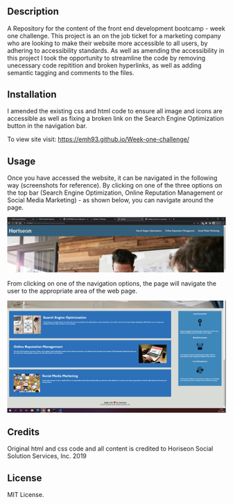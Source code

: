 # <Week-one-challenge>

## Description

A Repository for the content of the front end development bootcamp - week one challenge. This project is an on the job ticket for a marketing company who are looking to make their website more accessible to all users, by adhering to accessibility standards. As well as amending the accessibility in this project I took the opportunity to streamline the code by removing unecessary code repitition and broken hyperlinks, as well as adding semantic tagging and comments to the files.


## Installation

I amended the existing css and html code to ensure all image and icons are accessible as well as fixing a broken link on the Search Engine Optimization button in the navigation bar.  

To view site visit: https://emh93.github.io/Week-one-challenge/ 

## Usage

Once you have accessed the website, it can be navigated in the following way (screenshots for reference). By clicking on one of the three options on the top bar (Search Engine Optimization, Online Reputation Management or Social Media Marketing) - as shown below, you can navigate around the page.

![Image showing website navigation bar](./images-readme/Website-navigation.png)

From clicking on one of the navigation options, the page will navigate the user to the appropriate area of the web page.

![Image showing main body of web page](./images-readme/Website-main.png)  

## Credits

Original html and css code and all content is credited to Horiseon Social Solution Services, Inc. 2019

## License

MIT License.
